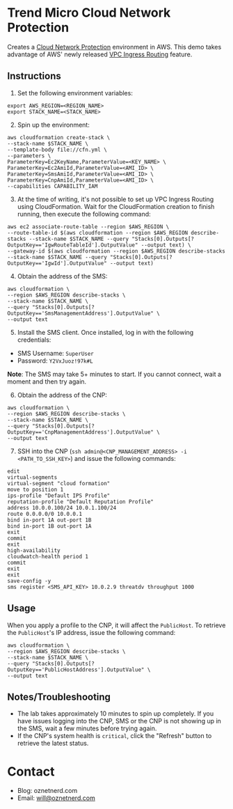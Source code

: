 # Trend Micro Cloud Network Protection

Creates a [Cloud Network Protection](https://resources.trendmicro.com/rs/945-CXD-062/images/DS01_Cloud_Network_Protection_TippingPoint_190710US.pdf) environment in AWS. This demo takes advantage of AWS' newly released [VPC Ingress Routing](https://blog.trendmicro.com/network-security-simplified/) feature.

## Instructions

1. Set the following environment variables:

```
export AWS_REGION=<REGION_NAME>
export STACK_NAME=<STACK_NAME>
```

2. Spin up the environment:

```
aws cloudformation create-stack \
--stack-name $STACK_NAME \
--template-body file://cfn.yml \
--parameters \
ParameterKey=Ec2KeyName,ParameterValue=<KEY_NAME> \
ParameterKey=Ec2AmiId,ParameterValue=<AMI_ID> \
ParameterKey=SmsAmiId,ParameterValue=<AMI_ID> \
ParameterKey=CnpAmiId,ParameterValue=<AMI_ID> \
--capabilities CAPABILITY_IAM
```

3. At the time of writing, it's not possible to set up VPC Ingress Routing using CloudFormation. Wait for the CloudFormation creation to finish running, then execute the following command:

```
aws ec2 associate-route-table --region $AWS_REGION \
--route-table-id $(aws cloudformation --region $AWS_REGION describe-stacks --stack-name $STACK_NAME --query "Stacks[0].Outputs[?OutputKey=='IgwRouteTableId'].OutputValue" --output text) \
--gateway-id $(aws cloudformation --region $AWS_REGION describe-stacks --stack-name $STACK_NAME --query "Stacks[0].Outputs[?OutputKey=='IgwId'].OutputValue" --output text)
``` 

4. Obtain the address of the SMS:

```
aws cloudformation \
--region $AWS_REGION describe-stacks \
--stack-name $STACK_NAME \
--query "Stacks[0].Outputs[?OutputKey=='SmsManagementAddress'].OutputValue" \
--output text
```

5. Install the SMS client. Once installed, log in with the following credentials:

* SMS Username: `SuperUser`
* Password: `Y2VxJuoz!97k#L`

**Note**: The SMS may take 5+ minutes to start. If you cannot connect, wait a moment and then try again.

6. Obtain the address of the CNP:

```
aws cloudformation \
--region $AWS_REGION describe-stacks \
--stack-name $STACK_NAME \
--query "Stacks[0].Outputs[?OutputKey=='CnpManagementAddress'].OutputValue" \
--output text
```

7. SSH into the CNP (`ssh admin@<CNP_MANAGEMENT_ADDRESS> -i <PATH_TO_SSH_KEY>`) and issue the following commands:

```
edit
virtual-segments
virtual-segment "cloud formation"
move to position 1
ips-profile "Default IPS Profile"
reputation-profile "Default Reputation Profile"
address 10.0.0.100/24 10.0.1.100/24
route 0.0.0.0/0 10.0.0.1
bind in-port 1A out-port 1B
bind in-port 1B out-port 1A
exit
commit
exit
high-availability
cloudwatch-health period 1
commit
exit
exit
save-config -y
sms register <SMS_API_KEY> 10.0.2.9 threatdv throughput 1000
```

## Usage

When you apply a profile to the CNP, it will affect the `PublicHost`. To retrieve the `PublicHost`'s IP address, issue the following command:

```
aws cloudformation \
--region $AWS_REGION describe-stacks \
--stack-name $STACK_NAME \
--query "Stacks[0].Outputs[?OutputKey=='PublicHostAddress'].OutputValue" \
--output text
```

## Notes/Troubleshooting

* The lab takes approximately 10 minutes to spin up completely. If you have issues logging into the CNP, SMS or the CNP is not showing up in the SMS, wait a few minutes before trying again.
* If the CNP's system health is `critical`, click the "Refresh" button to retrieve the latest status.

# Contact

* Blog: oznetnerd.com
* Email: will@oznetnerd.com